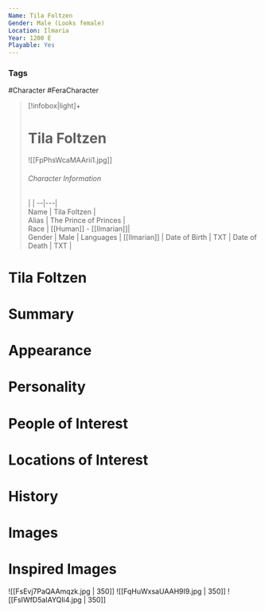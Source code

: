 ```yaml
---
Name: Tila Foltzen  
Gender: Male (Looks female)
Location: Ilmaria
Year: 1200 E
Playable: Yes
---
```


### Tags
#Character #FeraCharacter 

> [!infobox|light]+  
> # Tila Foltzen  
> ![[FpPhsWcaMAArii1.jpg]]
> ###### Character Information
>  |   |
> --|---|  
> Name | Tila Foltzen |  
> Alias | The Prince of Princes |  
> Race | [[Human]] - [[Ilmarian]]|  
> Gender | Male |
> Languages | [[Ilmarian]] |
> Date of Birth | TXT |
> Date of Death | TXT |

# Tila Foltzen

# Summary

# Appearance

# Personality

# People of Interest

# Locations of Interest

# History

# Images

# Inspired Images
![[FsEvj7PaQAAmqzk.jpg | 350]]
![[FqHuWxsaUAAH9I9.jpg | 350]]
![[FsIWfD5aIAYQIi4.jpg | 350]]